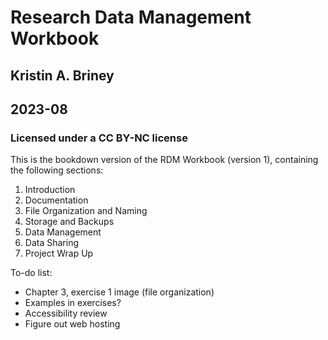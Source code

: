 # Research Data Management Workbook
## Kristin A. Briney
## 2023-08

### Licensed under a CC BY-NC license

This is the bookdown version of the RDM Workbook (version 1), containing the following sections:

1. Introduction
2. Documentation
3. File Organization and Naming
4. Storage and Backups
5. Data Management
6. Data Sharing
7. Project Wrap Up

To-do list:
* Chapter 3, exercise 1 image (file organization)
* Examples in exercises?
* Accessibility review
* Figure out web hosting